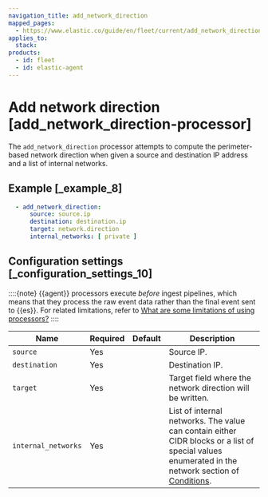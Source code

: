 ```yaml
---
navigation_title: add_network_direction
mapped_pages:
  - https://www.elastic.co/guide/en/fleet/current/add_network_direction-processor.html
applies_to:
  stack:
products:
  - id: fleet
  - id: elastic-agent
---
```


# Add network direction [add_network_direction-processor]


The `add_network_direction` processor attempts to compute the perimeter-based network direction when given a source and destination IP address and a list of internal networks.


## Example [_example_8]

```yaml
  - add_network_direction:
      source: source.ip
      destination: destination.ip
      target: network.direction
      internal_networks: [ private ]
```


## Configuration settings [_configuration_settings_10]

::::{note}
{{agent}} processors execute *before* ingest pipelines, which means that they process the raw event data rather than the final event sent to {{es}}. For related limitations, refer to [What are some limitations of using processors?](/reference/fleet/agent-processors.md#limitations)
::::


| Name | Required | Default | Description |
| --- | --- | --- | --- |
| `source` | Yes |  | Source IP. |
| `destination` | Yes |  | Destination IP. |
| `target` | Yes |  | Target field where the network direction will be written. |
| `internal_networks` | Yes |  | List of internal networks. The value can contain either CIDR blocks or a list of special values enumerated in the network section of [Conditions](/reference/fleet/dynamic-input-configuration.md#conditions). |

